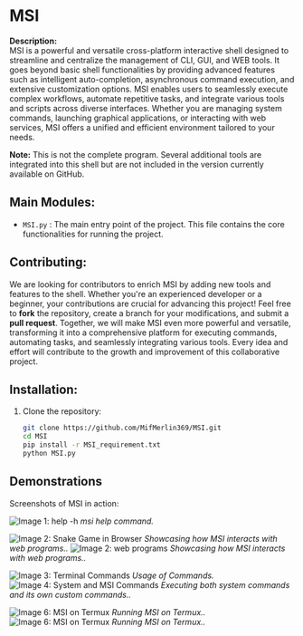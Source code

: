 # MSI

**Description:**  
MSI is a powerful and versatile cross-platform interactive shell designed to streamline and centralize the management of CLI, GUI, and WEB tools. It goes beyond basic shell functionalities by providing advanced features such as intelligent auto-completion, asynchronous command execution, and extensive customization options. MSI enables users to seamlessly execute complex workflows, automate repetitive tasks, and integrate various tools and scripts across diverse interfaces. Whether you are managing system commands, launching graphical applications, or interacting with web services, MSI offers a unified and efficient environment tailored to your needs.

**Note:** This is not the complete program. Several additional tools are integrated into this shell but are not included in the version currently available on GitHub.  

## Main Modules:
- `MSI.py` : The main entry point of the project. This file contains the core functionalities for running the project.

## Contributing:
We are looking for contributors to enrich MSI by adding new tools and features to the shell. Whether you're an experienced developer or a beginner, your contributions are crucial for advancing this project! Feel free to **fork** the repository, create a branch for your modifications, and submit a **pull request**. Together, we will make MSI even more powerful and versatile, transforming it into a comprehensive platform for executing commands, automating tasks, and seamlessly integrating various tools. Every idea and effort will contribute to the growth and improvement of this collaborative project.


## Installation:
1. Clone the repository:
   ```bash
   git clone https://github.com/MifMerlin369/MSI.git
   cd MSI
   pip install -r MSI_requirement.txt
   python MSI.py


## Demonstrations

Screenshots of MSI in action:

![Image 1: help -h](Screenshot/Screenshot_kali_helpmsi.png)
*msi help command.*

![Image 2: Snake Game in Browser](Screenshot/Screenshot_kali_snake_game_in_browser.png)
*Showcasing how MSI interacts with web programs..*
![Image 2: web programs](Screenshot/Screenshot_kali_open_htmlFile2.png)
*Showcasing how MSI interacts with web programs..*

![Image 3: Terminal Commands](Screenshot/Screenshot_kali1.png)
*Usage of Commands.*
![Image 4: System and MSI Commands](Screenshot/Screenshot_kali4.png)
*Executing both system commands and its own custom commands..*

![Image 6: MSI on Termux](Screenshot/Screenshot_termux3.jpg)
*Running MSI on Termux..*
![Image 6: MSI on Termux](Screenshot/msi_termux_video.gif)
*Running MSI on Termux..*




